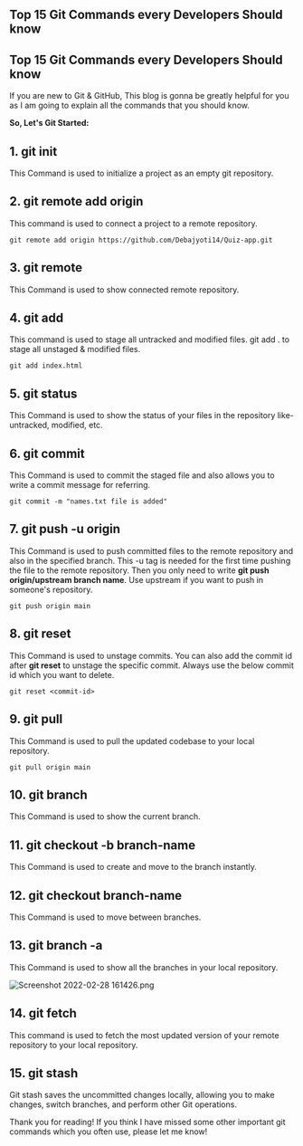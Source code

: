 ## Top 15 Git Commands every Developers Should know

## Top 15 Git Commands every Developers Should know

If you are new to Git & GitHub, This blog is gonna be greatly helpful for you as I am going to explain all the commands that you should know.

**So, Let's Git Started:**

## 1. git init

This Command is used to initialize a project as an empty git repository.

## 2. git remote add origin

This command is used to connect a project to a remote repository.

`git remote add origin https://github.com/Debajyoti14/Quiz-app.git`

## 3. git remote

This Command is used to show connected remote repository.

## 4. git add
This command is used to stage all untracked and modified files. git add . to stage all unstaged & modified files.

`git add index.html`

## 5. git status

This Command is used to show the status of your files in the repository like- untracked, modified, etc.

## 6. git commit

This Command is used to commit the staged file and also allows you to write a commit message for referring.

`git commit -m "names.txt file is added"`

## 7. git push -u origin

This Command is used to push committed files to the remote repository and also in the specified branch. This -u tag is needed for the first time pushing the file to the remote repository. Then you only need to write **git push origin/upstream branch name**. Use upstream if you want to push in someone's repository.

`git push origin main`

## 8. git reset

This Command is used to unstage commits. You can also add the commit id after **git reset** to unstage the specific commit.
Always use the below commit id which you want to delete.

`git reset <commit-id>`

## 9. git pull

This Command is used to pull the updated codebase to your local repository.

`git pull origin main`

## 10. git branch

This Command is used to show the current branch.

## 11. git checkout -b branch-name

This Command is used to create and move to the branch instantly.

## 12. git checkout branch-name

This Command is used to move between branches.

## 13. git branch -a

This Command is used to show all the branches in your local repository.

![Screenshot 2022-02-28 161426.png](https://cdn.hashnode.com/res/hashnode/image/upload/v1646045076819/SZk9xTMWe.png)

## 14. git fetch

This command is used to fetch the most updated version of your remote repository to your local repository.

## 15. git stash

Git stash saves the uncommitted changes locally, allowing you to make changes, switch branches, and perform other Git operations.

Thank you for reading! If you think I have missed some other important git commands which you often use, please let me know!